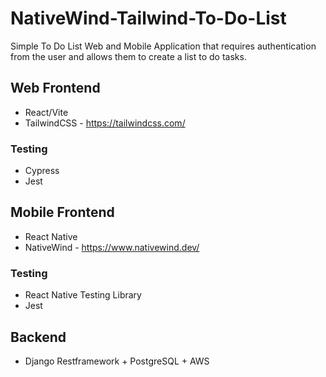 # NativeWind-Tailwind-To-Do-List

Simple To Do List Web and Mobile Application that requires authentication from the user and allows them to create a list to do tasks.

## Web Frontend

* React/Vite 
* TailwindCSS - https://tailwindcss.com/

### Testing

* Cypress
* Jest


## Mobile Frontend

* React Native
* NativeWind - https://www.nativewind.dev/

### Testing

* React Native Testing Library
* Jest

## Backend

* Django Restframework + PostgreSQL + AWS
